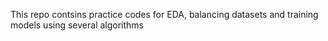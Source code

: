 This repo contsins practice codes for EDA, balancing datasets and training models using several algorithms
